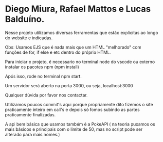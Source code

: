 # Diego Miura, Rafael Mattos e Lucas Balduíno.



Nesse projeto utilizamos diversas ferramentas que estão explicítas ao longo do website e indicadas.

Obs: Usamos EJS que é nada mais que um HTML "melhorado" com funções de for, if else e etc dentro do próprio HTML.

Para iniciar o projeto, é necessario no terminal node do vscode ou externo instalar os pacotes npm (npm install) 

Após isso, rode no terminal npm start.

Um servidor será aberto na porta 3000, ou seja, localhost:3000

Qualquer dúvida por favor nos contactar.

Utilizamos poucos commit's aqui porque propriamente dito fizemos o site praticamente inteiro em call's e depois só fomos subindo as partes praticamente finalizadas.

A api bem básica que usamos também é a PokeAPI ( na teoria puxamos os mais básicos e principais com o limite de 50, mas no script pode ser alterado para mais nomes.)



